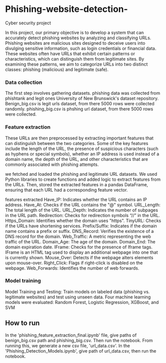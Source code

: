 # Phishing-website-detection-
Cyber security project

In this project, our primary objective is to develop a system that can accurately detect phishing websites by analyzing and classifying URLs. Phishing websites are malicious sites designed to deceive users into divulging sensitive information, such as login credentials or financial data. These websites often have URLs that exhibit certain patterns or characteristics, which can distinguish them from legitimate sites. By examining these patterns, we aim to categorize URLs into two distinct classes: phishing (malicious) and legitimate (safe). 

### Data collection 
The first step involves gathering datasets. phishing data was collected from phishtank and legit ones University of New Brunswick's dataset repository. 
Benign_big.csv is legit urls dataset, from there 5000 rows were collected randomly. phishing_big.csv is phshing url dataset, from there 5000 rows were collected. 

### Feature extraction
These URLs are then preprocessed by extracting important features that can distinguish between the two categories. Some of the key features include the length of the URL, the presence of suspicious characters (such as hyphens or special symbols), whether an IP address is used instead of a domain name, the depth of the URL, and other characteristics that are commonly associated with phishing attempts.  

we fetched and loaded the phishing and legitimate URL datasets. We used Python libraries to create functions and added logic to extract features from the URLs. Then, stored the extracted features in a pandas DataFrame, ensuring that each URL had a corresponding feature vector.

features extracted
Have_IP: Indicates whether the URL contains an IP address.
Have_At: Checks if the URL contains the "@" symbol.
URL_Length: The total length of the URL.
URL_Depth: Indicates the number of subpages in the URL path.
Redirection: Checks for redirection symbols “//” in the URL.
Https_Domain: Identifies whether the domain uses "https".
TinyURL: Checks if the URLs have shortening services.
Prefix/Suffix: Indicates if the domain name contains a prefix or suffix.
DNS_Record: Verifies the existence of a DNS record for the domain.
Web_Traffic: A metric representing the web traffic of the URL.
Domain_Age: The age of the domain.
Domain_End: The domain expiration date.
IFrame: Checks for the presence of Iframe tags. IFrame is an HTML tag used to display an additional webpage into one that is currently shown.
Mouse_Over: Detects if the webpage alters elements upon mouse-over.
Right_Click: Flags if right-click is disabled on the webpage.
Web_Forwards: Identifies the number of web forwards.


### Model training 
Model Training and Testing: Train models on labeled data (phishing vs. legitimate websites) and test using unseen data.
Four machine learning models were evaluated: Random Forest, Logistic Regression, XGBoost, and SVM


## How to run 
In the 'phishing_feature_extraction_final.ipynb' file, give paths of benign_big.csv path and phishing_big.csv. Then run the notebook. From running this, we generate a new csv file, 'url_data.csv'. 
In the 'Phishing_Detection_Models.ipynb', give path of url_data.csv, then run the notebook. 
